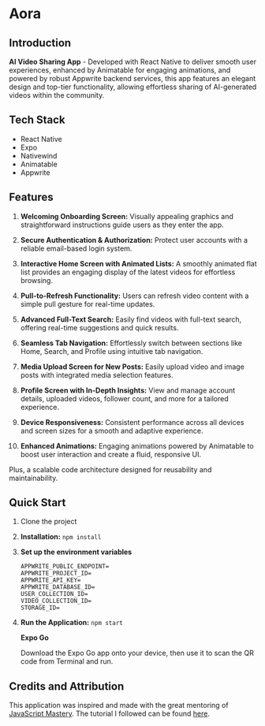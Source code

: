 # Aora

## Introduction

**AI Video Sharing App** - Developed with React Native to deliver smooth user experiences, enhanced by Animatable for engaging animations, and powered by robust Appwrite backend services, this app features an elegant design and top-tier functionality, allowing effortless sharing of AI-generated videos within the community.

## Tech Stack

- React Native
- Expo
- Nativewind
- Animatable
- Appwrite

## Features

1. **Welcoming Onboarding Screen:** Visually appealing graphics and straightforward instructions guide users as they enter the app.

2. **Secure Authentication & Authorization:** Protect user accounts with a reliable email-based login system.

3. **Interactive Home Screen with Animated Lists:** A smoothly animated flat list provides an engaging display of the latest videos for effortless browsing.

4. **Pull-to-Refresh Functionality:** Users can refresh video content with a simple pull gesture for real-time updates.

5. **Advanced Full-Text Search:** Easily find videos with full-text search, offering real-time suggestions and quick results.

6. **Seamless Tab Navigation:** Effortlessly switch between sections like Home, Search, and Profile using intuitive tab navigation.

7. **Media Upload Screen for New Posts:** Easily upload video and image posts with integrated media selection features.

8. **Profile Screen with In-Depth Insights:** View and manage account details, uploaded videos, follower count, and more for a tailored experience.

9. **Device Responsiveness:** Consistent performance across all devices and screen sizes for a smooth and adaptive experience.

10. **Enhanced Animations:** Engaging animations powered by Animatable to boost user interaction and create a fluid, responsive UI.

Plus, a scalable code architecture designed for reusability and maintainability.

## Quick Start

1.  Clone the project

2.  **Installation:** `npm install`

3.  **Set up the environment variables**

        APPWRITE_PUBLIC_ENDPOINT=  
        APPWRITE_PROJECT_ID=  
        APPWRITE_API_KEY=  
        APPWRITE_DATABASE_ID=  
        USER_COLLECTION_ID=  
        VIDEO_COLLECTION_ID=  
        STORAGE_ID=

4.  **Run the Application:** `npm start`

    **Expo Go**

    Download the Expo Go app onto your device, then use it to scan the QR code from Terminal and run.

## Credits and Attribution

This application was inspired and made with the great mentoring of [JavaScript Mastery](https://www.youtube.com/@javascriptmastery). The tutorial I followed can be found [here](https://youtu.be/ZBCUegTZF7M?si=Oi8SOYS_gklHAOZU).